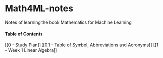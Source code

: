 # Math4ML-notes
Notes of learning the book Mathematics for Machine Learning


#### Table of Contents
 [[0 - Study Plan]]
 [[0.1 - Table of Symbol, Abbreviations and Acronyms]]
 [[1 - Week 1 Linear Algebra]]